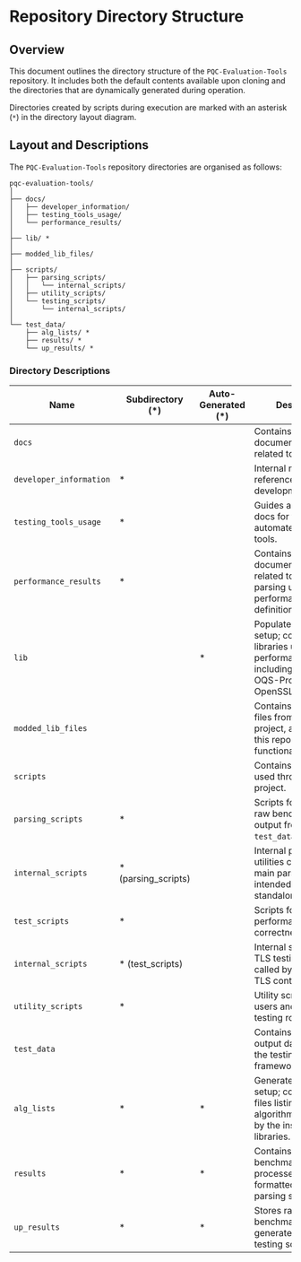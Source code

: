 # Repository Directory Structure

## Overview
This document outlines the directory structure of the `PQC-Evaluation-Tools` repository. It includes both the default contents available upon cloning and the directories that are dynamically generated during operation.

Directories created by scripts during execution are marked with an asterisk (`*`) in the directory layout diagram.

## Layout and Descriptions
The `PQC-Evaluation-Tools` repository directories are organised as follows:

```
pqc-evaluation-tools/
│
├── docs/
│   ├── developer_information/
│   ├── testing_tools_usage/
│   └── performance_results/
│
├── lib/ *
│
├── modded_lib_files/
│
├── scripts/
│   ├── parsing_scripts/
│   │   └── internal_scripts/
│   ├── utility_scripts/
│   └── testing_scripts/
│       └── internal_scripts/
│
└── test_data/
    ├── alg_lists/ *
    ├── results/ *
    └── up_results/ *

```

### Directory Descriptions

| **Name**                | **Subdirectory (*)** | **Auto-Generated (*)** | **Description**                                                                                                             |
|-------------------------|----------------------|------------------------|-----------------------------------------------------------------------------------------------------------------------------|
| `docs`                  |                      |                        | Contains documentation files related to the project.                                                                        |
| `developer_information` | *                    |                        | Internal notes and references for project development.                                                                      |
| `testing_tools_usage`   | *                    |                        | Guides and usage docs for the automated testing tools.                                                                      |
| `performance_results`   | *                    |                        | Contains documentation related to result parsing usage and performance metric definitions.                                  |
| `lib`                   |                      | *                      | Populated during setup; contains libraries used for performance testing, including Liboqs, OQS-Provider, OpenSSL, and Pqax. |
| `modded_lib_files`      |                      |                        | Contains modified files from the OQS project, adapted for this repository’s functionality.                                  |
| `scripts`               |                      |                        | Contains core scripts used throughout the project.                                                                          |
| `parsing_scripts`       | *                    |                        | Scripts for parsing raw benchmarking output from `test_data/up_results`.                                                    |
| `internal_scripts`      | * (parsing_scripts)  |                        | Internal parsing utilities called by the main parser. Not intended for standalone use.                                      |
| `test_scripts`          | *                    |                        | Scripts for running performance and correctness tests.                                                                      |
| `internal_scripts`      | * (test_scripts)     |                        | Internal scripts for the TLS testing suite, called by the main TLS controller script.                                       |
| `utility_scripts`       | *                    |                        | Utility scripts used by users and automated testing routines.                                                               |
| `test_data`             |                      |                        | Contains input and output data used by the testing framework.                                                               |
| `alg_lists`             | *                    | *                      | Generated during setup; contains text files listing PQC algorithms supported by the installed OQS libraries.                |
| `results`               | *                    | *                      | Contains parsed benchmarking results, processed and formatted by the parsing scripts.                                       |
| `up_results`            | *                    | *                      | Stores raw, unparsed benchmarking output generated by the testing scripts.                                                  |
